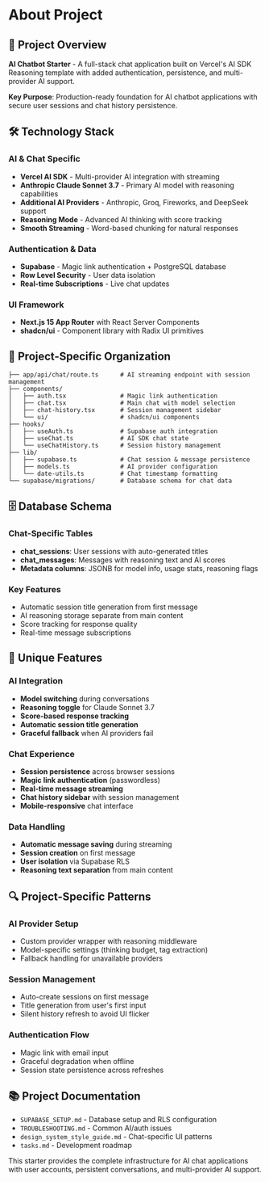 # About Project

## 🤖 Project Overview

**AI Chatbot Starter** - A full-stack chat application built on Vercel's AI SDK Reasoning template with added authentication, persistence, and multi-provider AI support.

**Key Purpose**: Production-ready foundation for AI chatbot applications with secure user sessions and chat history persistence.

## 🛠️ Technology Stack

### AI & Chat Specific

- **Vercel AI SDK** - Multi-provider AI integration with streaming
- **Anthropic Claude Sonnet 3.7** - Primary AI model with reasoning capabilities
- **Additional AI Providers** - Anthropic, Groq, Fireworks, and DeepSeek support
- **Reasoning Mode** - Advanced AI thinking with score tracking
- **Smooth Streaming** - Word-based chunking for natural responses

### Authentication & Data

- **Supabase** - Magic link authentication + PostgreSQL database
- **Row Level Security** - User data isolation
- **Real-time Subscriptions** - Live chat updates

### UI Framework

- **Next.js 15 App Router** with React Server Components
- **shadcn/ui** - Component library with Radix UI primitives

## 📁 Project-Specific Organization

```
├── app/api/chat/route.ts      # AI streaming endpoint with session management
├── components/
│   ├── auth.tsx               # Magic link authentication
│   ├── chat.tsx               # Main chat with model selection
│   ├── chat-history.tsx       # Session management sidebar
│   └── ui/                    # shadcn/ui components
├── hooks/
│   ├── useAuth.ts             # Supabase auth integration
│   ├── useChat.ts             # AI SDK chat state
│   └── useChatHistory.ts      # Session history management
├── lib/
│   ├── supabase.ts            # Chat session & message persistence
│   ├── models.ts              # AI provider configuration
│   └── date-utils.ts          # Chat timestamp formatting
└── supabase/migrations/       # Database schema for chat data
```

## 🗄️ Database Schema

### Chat-Specific Tables

- **chat_sessions**: User sessions with auto-generated titles
- **chat_messages**: Messages with reasoning text and AI scores
- **Metadata columns**: JSONB for model info, usage stats, reasoning flags

### Key Features

- Automatic session title generation from first message
- AI reasoning storage separate from main content
- Score tracking for response quality
- Real-time message subscriptions

## 🎯 Unique Features

### AI Integration

- **Model switching** during conversations
- **Reasoning toggle** for Claude Sonnet 3.7
- **Score-based response tracking**
- **Automatic session title generation**
- **Graceful fallback** when AI providers fail

### Chat Experience

- **Session persistence** across browser sessions
- **Magic link authentication** (passwordless)
- **Real-time message streaming**
- **Chat history sidebar** with session management
- **Mobile-responsive** chat interface

### Data Handling

- **Automatic message saving** during streaming
- **Session creation** on first message
- **User isolation** via Supabase RLS
- **Reasoning text separation** from main content

## 🔍 Project-Specific Patterns

### AI Provider Setup

- Custom provider wrapper with reasoning middleware
- Model-specific settings (thinking budget, tag extraction)
- Fallback handling for unavailable providers

### Session Management

- Auto-create sessions on first message
- Title generation from user's first input
- Silent history refresh to avoid UI flicker

### Authentication Flow

- Magic link with email input
- Graceful degradation when offline
- Session state persistence across refreshes

## 📚 Project Documentation

- `SUPABASE_SETUP.md` - Database setup and RLS configuration
- `TROUBLESHOOTING.md` - Common AI/auth issues
- `design_system_style_guide.md` - Chat-specific UI patterns
- `tasks.md` - Development roadmap

This starter provides the complete infrastructure for AI chat applications with user accounts, persistent conversations, and multi-provider AI support.
